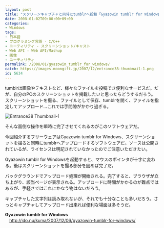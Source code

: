 ```yaml
---
layout: post
title: "スクリーンキャプチャと同時にtumblrへ投稿「Gyazowin tumblr for Windows」"
date: 2008-01-02T09:00:00+09:00
categories:
- Windows
tags: 
- 日本語
- プログラミング言語 - C/C++
- ユーティリティ - スクリーンショット/キャスト
- Web API - Web API/Mashup
- 画像
- ユーティリティ
permalink: /2008/01/gyazowin_tumblr_for_windows/
catch: https://images.moongift.jp/2007/12/entrance38-thumbnail-1.png
id: 5634
---
```

tumblrは画像やテキストなど、様々なファイルを投稿でき便利なサービスだ。だが、自分のPCのスクリーンショットを掲載したいと思ったらどうするだろう。スクリーンショットを撮る、ファイルとして保存、tumblrを開く、ファイルを指定してアップロード…これでは手間隙がかかり過ぎる。   
  
 ![Entrance38 Thumbnail-1](https://images.moongift.jp/2007/12/entrance38-thumbnail-1.png)  
  
そんな面倒な操作を瞬時に完了させてくれるのがこのソフトウェアだ。   
  
今回紹介するフリーウェアはGyazowin tumblr for Windows、スクリーンショットを撮ると同時にtumblrへアップロードするソフトウェアだ。ソースは公開されているが、ライセンスは明記されていなかったのでご注意いただきたい。   
<!--more-->  
Gyazowin tumblr for Windowsを起動すると、マウスのポインタが十字に変わる。後はスクリーンショットを撮る部分を囲めば完了だ。   
  
バックグラウンドでアップロード処理が開始される。完了すると、ブラウザが立ち上がり、該当ページが表示される。アップロードに時間がかかるのが難点ではあるが、手軽さではこれにかなう物はないだろう。   
  
キャプチャした文字列は読み取れないが、それでも十分なことも多いだろう。さっとキャプチャしてアップロード出来れば便利な場面は多そうだ。   
  
**Gyazowin tumblr for Windows**   
　[http://ido.nu/kuma/2007/12/06/gyazowin-tumblr-for-windows/   
](http://ido.nu/kuma/2007/12/06/gyazowin-tumblr-for-windows/)


